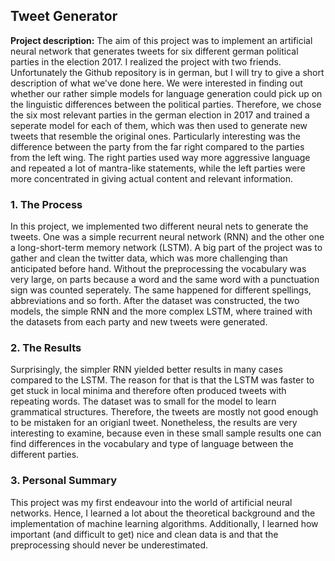 ## Tweet Generator

**Project description:** The aim of this project was to implement an artificial neural network that generates tweets for six different german political parties in the election 2017. I realized the project with two friends. Unfortunately the Github repository is in german, but I will try to give a short description of what we've done here.
We were interested in finding out whether our rather simple models for language generation could pick up on the linguistic differences between the political parties. Therefore, we chose the six most relevant parties in the german election in 2017 and trained a seperate model for each of them, which was then used to generate new tweets that resemble the original ones.
Particularly interesting was the difference between the party from the far right compared to the parties from the left wing. The right parties used way more aggressive language and repeated a lot of mantra-like statements, while the left parties were more concentrated in giving actual content and relevant information.

### 1. The Process

In this project, we implemented two different neural nets to generate the tweets. One was a simple recurrent neural network (RNN) and the other one a long-short-term memory network (LSTM).
A big part of the project was to gather and clean the twitter data, which was more challenging than anticipated before hand. Without the preprocessing the vocabulary was very large, on parts because a word and the same word with a punctuation sign was counted seperately. The same happened for different spellings, abbreviations and so forth.
After the dataset was constructed, the two models, the simple RNN and the more complex LSTM, where trained with the datasets from each party and new tweets were generated.

### 2. The Results

Surprisingly, the simpler RNN yielded better results in many cases compared to the LSTM. The reason for that is that the LSTM was faster to get stuck in local minima and therefore often produced tweets with repeating words.
The dataset was to small for the model to learn grammatical structures. Therefore, the tweets are mostly not good enough to be mistaken for an origianl tweet. Nonetheless, the results are very interesting to examine, because even in these small sample results one can find differences in the vocabulary and type of language between the different parties.

### 3. Personal Summary

This project was my first endeavour into the world of artificial neural networks. Hence, I learned a lot about the theoretical background and the implementation of machine learning algorithms. Additionally, I learned how important (and difficult to get) nice and clean data is and that the preprocessing should never be underestimated.
